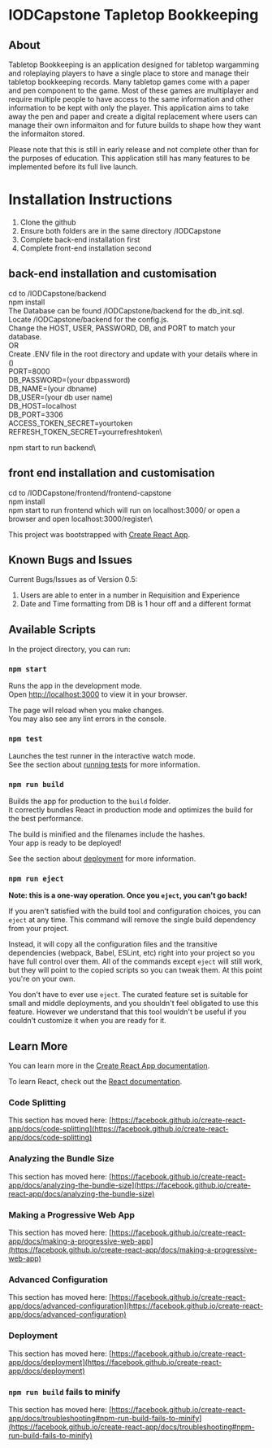 # IODCapstone Tapletop Bookkeeping

## About

Tabletop Bookkeeping is an application designed for tabletop wargamming and roleplaying players to have a single place to store and manage their
tabletop bookkeeping records. Many tabletop games come with a paper and pen component to the game. Most of these games are multiplayer and require
multiple people to have access to the same information and other information to be kept with only the player. This application aims to take away the
pen and paper and create a digital replacement where users can manage their own informaiton and for future builds to shape how they want the informaiton stored.

Please note that this is still in early release and not complete other than for the purposes of education. This application still has many features to be 
implemented before its full live launch.

# Installation Instructions

1. Clone the github
2. Ensure both folders are in the same directory /IODCapstone
3. Complete back-end installation first
4. Complete front-end installation second

## back-end installation and customisation

cd to /IODCapstone/backend\
npm install\
The Database can be found /IODCapstone/backend for the db_init.sql.\
Locate /IODCapstone/backend for the config.js.\
Change the HOST, USER, PASSWORD, DB, and PORT to match your database.\
OR\
Create .ENV file in the root directory and update with your details where in ()\
PORT=8000\
DB_PASSWORD=(your dbpassword)\
DB_NAME=(your dbname)\
DB_USER=(your db user name)\
DB_HOST=localhost\
DB_PORT=3306\
ACCESS_TOKEN_SECRET=yourtoken\
REFRESH_TOKEN_SECRET=yourrefreshtoken\

npm start to run backend\

## front end installation and customisation

cd to /IODCapstone/frontend/frontend-capstone\
npm install\
npm start to run frontend which will run on localhost:3000/ or open a browser and open localhost:3000/register\

This project was bootstrapped with [Create React App](https://github.com/facebook/create-react-app).
## Known Bugs and Issues
Current Bugs/Issues as of Version 0.5:
1. Users are able to enter in a number in Requisition and Experience
2. Date and Time formatting from DB is 1 hour off and a different format

## Available Scripts

In the project directory, you can run:

### `npm start`

Runs the app in the development mode.\
Open [http://localhost:3000](http://localhost:3000) to view it in your browser.

The page will reload when you make changes.\
You may also see any lint errors in the console.

### `npm test`

Launches the test runner in the interactive watch mode.\
See the section about [running tests](https://facebook.github.io/create-react-app/docs/running-tests) for more information.

### `npm run build`

Builds the app for production to the `build` folder.\
It correctly bundles React in production mode and optimizes the build for the best performance.

The build is minified and the filenames include the hashes.\
Your app is ready to be deployed!

See the section about [deployment](https://facebook.github.io/create-react-app/docs/deployment) for more information.

### `npm run eject`

**Note: this is a one-way operation. Once you `eject`, you can't go back!**

If you aren't satisfied with the build tool and configuration choices, you can `eject` at any time. This command will remove the single build dependency from your project.

Instead, it will copy all the configuration files and the transitive dependencies (webpack, Babel, ESLint, etc) right into your project so you have full control over them. All of the commands except `eject` will still work, but they will point to the copied scripts so you can tweak them. At this point you're on your own.

You don't have to ever use `eject`. The curated feature set is suitable for small and middle deployments, and you shouldn't feel obligated to use this feature. However we understand that this tool wouldn't be useful if you couldn't customize it when you are ready for it.

## Learn More

You can learn more in the [Create React App documentation](https://facebook.github.io/create-react-app/docs/getting-started).

To learn React, check out the [React documentation](https://reactjs.org/).

### Code Splitting

This section has moved here: [https://facebook.github.io/create-react-app/docs/code-splitting](https://facebook.github.io/create-react-app/docs/code-splitting)

### Analyzing the Bundle Size

This section has moved here: [https://facebook.github.io/create-react-app/docs/analyzing-the-bundle-size](https://facebook.github.io/create-react-app/docs/analyzing-the-bundle-size)

### Making a Progressive Web App

This section has moved here: [https://facebook.github.io/create-react-app/docs/making-a-progressive-web-app](https://facebook.github.io/create-react-app/docs/making-a-progressive-web-app)

### Advanced Configuration

This section has moved here: [https://facebook.github.io/create-react-app/docs/advanced-configuration](https://facebook.github.io/create-react-app/docs/advanced-configuration)

### Deployment

This section has moved here: [https://facebook.github.io/create-react-app/docs/deployment](https://facebook.github.io/create-react-app/docs/deployment)

### `npm run build` fails to minify

This section has moved here: [https://facebook.github.io/create-react-app/docs/troubleshooting#npm-run-build-fails-to-minify](https://facebook.github.io/create-react-app/docs/troubleshooting#npm-run-build-fails-to-minify)
